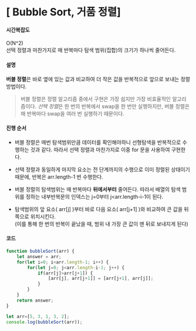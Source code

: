 # [ Bubble Sort, 거품 정렬]

#### 시간복잡도

O(N^2)  
선택 정렬과 마찬가지로 매 반복마다 탐색 범위(집합)의 크기가 하나씩 줄어든다.

#### 설명

**버블 정렬**은 바로 옆에 있는 값과 비교하여 더 작은 값을 반복적으로 앞으로 보내는 정렬 방법이다.

> 버블 정렬은 정렬 알고리즘 중에서 구현은 가장 쉽지만 가장 비효율적인 알고리즘이다. *선택 정렬*은 한 번의 반복에서 swap을 한 번만 실행하지만, 버블 정렬은 매 반복마다 swap을 여러 번 실행하기 때문이다.

#### 진행 순서

+ 버블 정렬은 매번 탐색범위만큼 데이터를 확인해야하니 선형탐색을 반복적으로 수행하는 것과 같다. 따라서 선택 정렬과 마찬가지로 이중 for 문을 사용하여 구현한다.

+ 선택 정렬과 동일하게 마지막 요소는 전 단계까지의 수행으로 이미 정렬된 상태이기 때문에, 반복은 arr.length-1 번 수행한다. 

+ 버블 정렬의 탐색범위는 매 반복마다 **뒤에서부터** 줄어든다. 따라서 배열의 탐색 범위를 정하는 내부반복문의 인덱스는 j=0부터 j<arr.length-i-1이 된다.

+ 탐색범위의 앞 요소( arr[j] )부터 바로 다음 요소( arr[j+1] )와 비교하여 큰 값을 뒤쪽으로 위치시킨다.   
(이를 통해 한 번의 반복이 끝났을 때, 범위 내 가장 큰 값이 맨 뒤로 보내지게 된다)

#### 코드

```javascript
function bubbleSort(arr) {
    let answer = arr;
    for(let i=0; i<arr.length-1; i++) {
        for(let j=0; j<arr.length-i-1; j++) {
            if(arr[j]>arr[j+1]) {
                [arr[j], arr[j+1]] = [arr[j+1], arr[j]];
            }
        }
    }
    return answer;
}

let arr=[5, 3, 1, 3, 2];
console.log(bubbleSort(arr));
```